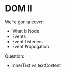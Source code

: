 # DOM II
We're gonna cover:
- What is Node
- Events 
- Event Listeners
- Event Propogation


Question:
- innerText vs textContent
